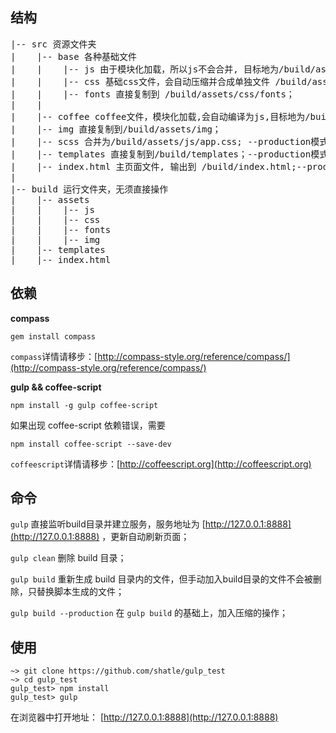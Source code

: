 ## 结构

<pre>
|-- src 资源文件夹
|    |-- base 各种基础文件
|    |    |-- js 由于模块化加载，所以js不会合并, 目标地为/build/assets/js；--production模式下会单独压缩;
|    |    |-- css 基础css文件，会自动压缩并合成单独文件 /build/assets/css/base.css;
|    |    |-- fonts 直接复制到 /build/assets/css/fonts；
|    |
|    |-- coffee coffee文件，模块化加载,会自动编译为js,目标地为/build/assets/js； --production模式下会单独压缩;
|    |-- img 直接复制到/build/assets/img；
|    |-- scss 合并为/build/assets/js/app.css; --production模式下会压缩;
|    |-- templates 直接复制到/build/templates；--production模式下会压缩;
|    |-- index.html 主页面文件, 输出到 /build/index.html;--production模式下会压缩;
|
|-- build 运行文件夹，无须直接操作
|    |-- assets 
|    |    |-- js
|    |    |-- css
|    |    |-- fonts
|    |    |-- img
|    |-- templates
|    |-- index.html 
</pre>

## 依赖

**compass**

```
gem install compass
```

`compass`详情请移步：[http://compass-style.org/reference/compass/](http://compass-style.org/reference/compass/)

**gulp && coffee-script**

```
npm install -g gulp coffee-script
```

如果出现 coffee-script 依赖错误，需要

```
npm install coffee-script --save-dev
```

`coffeescript`详情请移步：[http://coffeescript.org](http://coffeescript.org)

## 命令

`gulp` 直接监听build目录并建立服务，服务地址为 [http://127.0.0.1:8888](http://127.0.0.1:8888) ，更新自动刷新页面；

`gulp clean` 删除 build 目录；

`gulp build` 重新生成 build 目录内的文件，但手动加入build目录的文件不会被删除，只替换脚本生成的文件；

`gulp build --production` 在 `gulp build` 的基础上，加入压缩的操作；

## 使用

```
~> git clone https://github.com/shatle/gulp_test
~> cd gulp_test
gulp_test> npm install
gulp_test> gulp
```

在浏览器中打开地址： [http://127.0.0.1:8888](http://127.0.0.1:8888)




